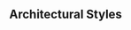 <div id="title">

## Architectural Styles

</div>
<div id="body">

<include src="./introduction/container-inParent-asPanel.md" boilerplate />
<include src="./nTier/container-inParent-asPanel.md" boilerplate />
<include src="./clientServer/container-inParent-asPanel.md" boilerplate />
<include src="./transactionProcessing/container-inParent-asPanel.md" boilerplate />
<include src="./serviceOriented/container-inParent-asPanel.md" boilerplate />
<include src="./eventDriven/container-inParent-asPanel.md" boilerplate />
<include src="./more/container-inParent-asPanel.md" boilerplate />

</div>